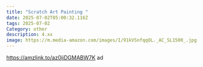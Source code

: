 ```yaml
---
title: "Scratch Art Painting "
date: 2025-07-02T05:00:32.116Z
tags: 2025-07-02
Category: other
description: 4.xx
image: https://m.media-amazon.com/images/I/91kVSnfqqOL._AC_SL1500_.jpg
---
```

https://amzlink.to/az0ijDGMABW7K ad